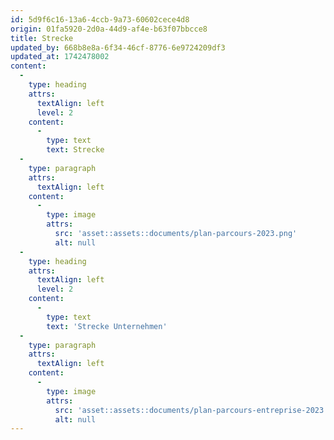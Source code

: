 ```yaml
---
id: 5d9f6c16-13a6-4ccb-9a73-60602cece4d8
origin: 01fa5920-2d0a-44d9-af4e-b63f07bbcce8
title: Strecke
updated_by: 668b8e8a-6f34-46cf-8776-6e9724209df3
updated_at: 1742478002
content:
  -
    type: heading
    attrs:
      textAlign: left
      level: 2
    content:
      -
        type: text
        text: Strecke
  -
    type: paragraph
    attrs:
      textAlign: left
    content:
      -
        type: image
        attrs:
          src: 'asset::assets::documents/plan-parcours-2023.png'
          alt: null
  -
    type: heading
    attrs:
      textAlign: left
      level: 2
    content:
      -
        type: text
        text: 'Strecke Unternehmen'
  -
    type: paragraph
    attrs:
      textAlign: left
    content:
      -
        type: image
        attrs:
          src: 'asset::assets::documents/plan-parcours-entreprise-2023.png'
          alt: null
---
```

